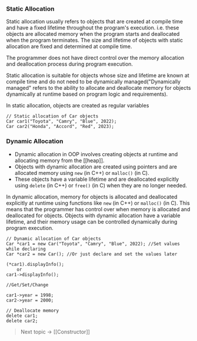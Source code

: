 
### Static Allocation

Static allocation usually refers to objects that are created at compile time and have a fixed lifetime throughout the program's execution. i.e. these objects are allocated memory when the program starts and deallocated when the program terminates.
The size and lifetime of objects with static allocation are fixed and determined at compile time. 

The programmer does not have direct control over the memory allocation and deallocation process during program execution.

Static allocation is suitable for objects whose size and lifetime are known at compile time and do not need to be dynamically managed("Dynamically managed" refers to the ability to allocate and deallocate memory for objects dynamically at runtime based on program logic and requirements).

In static allocation, objects are created as regular variables

```
// Static allocation of Car objects 
Car car1("Toyota", "Camry", "Blue", 2022); 
Car car2("Honda", "Accord", "Red", 2023);
```



### Dynamic Allocation

- Dynamic allocation in OOP involves creating objects at runtime and allocating memory from the [[heap]].
-  Objects with dynamic allocation are created using pointers and are allocated memory using `new` (in C++) or `malloc()` (in C).
-  These objects have a variable lifetime and are deallocated explicitly using `delete` (in C++) or `free()` (in C) when they are no longer needed.

In dynamic allocation, memory for objects is allocated and deallocated explicitly at runtime using functions like `new` (in C++) or `malloc()` (in C). This means that the programmer has control over when memory is allocated and deallocated for objects. Objects with dynamic allocation have a variable lifetime, and their memory usage can be controlled dynamically during program execution.



```
// Dynamic allocation of Car objects
Car *car1 = new Car("Toyota", "Camry", "Blue", 2022); //Set values while declaring
Car *car2 = new Car(); //Or just declare and set the values later

(*car1).displayInfo();
	or
car1->displayInfo();

//Get/Set/Change

car1->year = 1998;
car2->year = 2000;

// Deallocate memory 
delete car1;
delete car2;
```


> Next topic -> [[Constructor]]